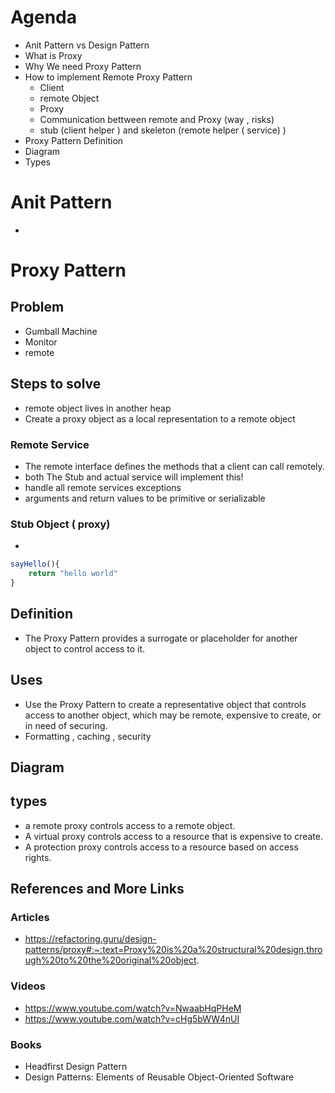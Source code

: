 
# Agenda

- Anit Pattern vs Design Pattern
- What is Proxy
- Why We need Proxy Pattern
- How to implement Remote Proxy Pattern
  - Client
  - remote Object
  - Proxy
  - Communication bettween remote and Proxy (way , risks)
  - stub (client helper ) and skeleton (remote helper ( service) )
- Proxy Pattern Definition
- Diagram
- Types

# Anit Pattern

-

# Proxy Pattern

## Problem

- Gumball Machine
- Monitor
- remote

## Steps to solve

- remote object lives in another heap
- Create a proxy object as a local representation to a remote object

### Remote Service

- The remote interface defines the methods that a client can call remotely.
- both The Stub and actual service will implement this!
- handle all remote services exceptions
- arguments and return values to be primitive or serializable

### Stub Object ( proxy)

-

```js
sayHello(){
    return "hello world"
}
```

## Definition

- The Proxy Pattern provides a surrogate or placeholder for another object to control access to it.

## Uses

- Use the Proxy Pattern to create a representative object that controls access to
another object, which may be remote, expensive to create, or in need of securing.
- Formatting  , caching , security

## Diagram

## types

- a remote proxy controls access to a remote object.
- A virtual proxy controls access to a resource that is expensive to create.
- A protection proxy controls access to a resource based on access rights.

## References and More Links

### Articles

- <https://refactoring.guru/design-patterns/proxy#:~:text=Proxy%20is%20a%20structural%20design,through%20to%20the%20original%20object>.

### Videos

- <https://www.youtube.com/watch?v=NwaabHqPHeM>
- <https://www.youtube.com/watch?v=cHg5bWW4nUI>

### Books

- Headfirst Design Pattern
- Design Patterns: Elements of Reusable Object-Oriented Software  
